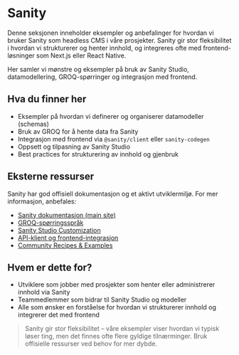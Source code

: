 # Sanity

Denne seksjonen inneholder eksempler og anbefalinger for hvordan vi bruker Sanity som headless CMS i våre prosjekter. Sanity gir stor fleksibilitet i hvordan vi strukturerer og henter innhold, og integreres ofte med frontend-løsninger som Next.js eller React Native.

Her samler vi mønstre og eksempler på bruk av Sanity Studio, datamodellering, GROQ-spørringer og integrasjon med frontend.

## Hva du finner her

- Eksempler på hvordan vi definerer og organiserer datamodeller (schemas)
- Bruk av GROQ for å hente data fra Sanity
- Integrasjon med frontend via `@sanity/client` eller `sanity-codegen`
- Oppsett og tilpasning av Sanity Studio
- Best practices for strukturering av innhold og gjenbruk

## Eksterne ressurser

Sanity har god offisiell dokumentasjon og et aktivt utviklermiljø. For mer informasjon, anbefales:

- [Sanity dokumentasjon (main site)](https://www.sanity.io/docs)
- [GROQ-spørringsspråk](https://www.sanity.io/docs/groq)
- [Sanity Studio Customization](https://www.sanity.io/docs/studio)
- [API-klient og frontend-integrasjon](https://www.sanity.io/docs/js-client)
- [Community Recipes & Examples](https://www.sanity.io/exchange)

## Hvem er dette for?

- Utviklere som jobber med prosjekter som henter eller administrerer innhold via Sanity
- Teammedlemmer som bidrar til Sanity Studio og modeller
- Alle som ønsker en forståelse for hvordan vi strukturerer innhold og integrerer det med frontend

> Sanity gir stor fleksibilitet – våre eksempler viser hvordan vi typisk løser ting, men det finnes ofte flere gyldige tilnærminger. Bruk offisielle ressurser ved behov for mer dybde.
